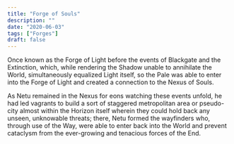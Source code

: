 ```yaml
---
title: "Forge of Souls"
description: ""
date: "2020-06-03"
tags: ["Forges"]
draft: false
---
```


Once known as the Forge of Light before the events of Blackgate and the Extinction, which, while rendering the Shadow unable to annihilate the World, simultaneously equalized Light itself, so the Pale was able to enter into the Forge of Light and created a connection to the Nexus of Souls.  

As Netu remained in the Nexus for eons watching these events unfold, he had led vagrants to build a sort of staggered metropolitan area or pseudo-city almost within the Horizon itself wherein they could hold back any unseen, unknowable threats; there, Netu formed the wayfinders who, through use of the Way, were able to enter back into the World and prevent cataclysm from the ever-growing and tenacious forces of the End.
